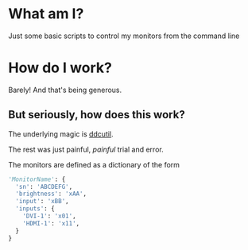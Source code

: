 # What am I?
Just some basic scripts to control my monitors from the command line

# How do I work?
Barely! And that's being generous. 

## But seriously, how does this work?

The underlying magic is [ddcutil](https://www.ddcutil.com/).

The rest was just painful, *painful* trial and error.

The monitors are defined as a dictionary of the form
```python
'MonitorName': {
  'sn': 'ABCDEFG',
  'brightness': 'xAA',
  'input': 'xBB',
  'inputs': {
    'DVI-1': 'x01',
    'HDMI-1': 'x11',
  }
}
```
